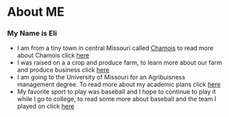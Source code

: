 # About ME
 
### My Name is Eli  
* I am from a tiny town in central Missouri called [Chamois](https://en.wikipedia.org/wiki/Chamois,_Missouri) to read more about Chamois click [here](https://paulsmeyere.github.io/Chamois/)
* I was raised on a a crop and produce farm, to learn more about our farm and produce business click [here](https://paulsmeyere.github.io/The-Farm-/)
* I am going to the University of Missouri for an Agribuisness management degree. To read more about my academic plans click [here](https://paulsmeyere.github.io/College/)
* My favorite sport to play was baseball and I hope to continue to play it while I go to college, to read some more about baseball and the team I played on click [here](https://paulsmeyere.github.io/Baseball/)
